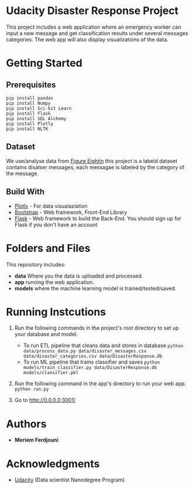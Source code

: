 # Udacity Disaster Response Project 

This project includes a web application where an emergency worker can input a new message and get classification results under several messages categories. The web app will also display visualizations of the data.

# Getting Started
## Prerequisites
```
pip install pandas 
pip install Numpy
pip install Sci-kit Learn
pip install Flask 
pip install SQL Alchemy
pip install Plotly
pip install NLTK

```

## Dataset
We use/analyse data from [Figure Eightin](https://appen.com) this project is a labeld dataset contains disatser messages, each messagae is labeled by the category of the message. 

## Build With

* [Plotly](https://plotly.com) - For data visualaziation 
* [Bootstrap](https://getbootstrap.com) - Web framework, Front-End Library 
* [Flask](https://flask.palletsprojects.com/en/1.1.x/) - Web framework to build the Back-End. You should sign up for Flask if you don't have an account

# Folders and Files
This repository includes:
* **data** Where you the data is uploaded and processed.
* **app** running the web application.
* **models** where the machine learning model is trained/tested/saved.

# Running Instcutions
1. Run the following commands in the project's root directory to set up your database and model.

    - To run ETL pipeline that cleans data and stores in database
        ```python data/process_data.py data/disaster_messages.csv data/disaster_categories.csv data/DisasterResponse.db```
    - To run ML pipeline that trains classifier and saves
        ```python models/train_classifier.py data/DisasterResponse.db models/classifier.pkl```

2. Run the following command in the app's directory to run your web app.
    ```python run.py```

3. Go to http://0.0.0.0:3001/

# Authors 
* **Meriem Ferdjouni**

# Acknowledgments

* [Udacity](https://www.udacity.com) (Data scientist Nanodegree Program)
